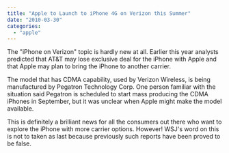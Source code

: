 ```yaml
---
title: "Apple to Launch to iPhone 4G on Verizon this Summer"
date: "2010-03-30"
categories: 
  - "apple"
---
```


The "iPhone on Verizon" topic is hardly new at all. Earlier this year analysts predicted that AT&T may lose exclusive deal for the iPhone with Apple and that Apple may plan to bring the iPhone to another carrier.

The model that has CDMA capability, used by Verizon Wireless, is being manufactured by Pegatron Technology Corp. One person familiar with the situation said Pegatron is scheduled to start mass producing the CDMA iPhones in September, but it was unclear when Apple might make the model available.

This is definitely a brilliant news for all the consumers out there who want to explore the iPhone with more carrier options. However! WSJ's word on this is not to taken as last because previously such reports have been proved to be false.
